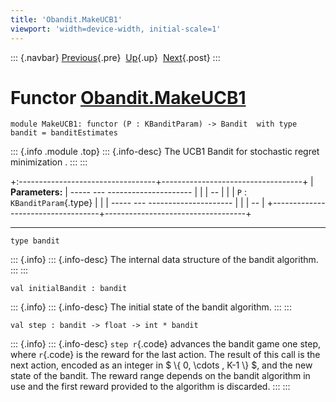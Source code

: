 ```yaml
---
title: 'Obandit.MakeUCB1'
viewport: 'width=device-width, initial-scale=1'
---
```


::: {.navbar}
[Previous](Obandit.MakeAlphaUCB.html "Obandit.MakeAlphaUCB"){.pre}
 [Up](Obandit.html "Obandit"){.up}
 [Next](Obandit.MakeParametrizableEpsilonGreedy.html "Obandit.MakeParametrizableEpsilonGreedy"){.post}
:::

Functor [Obandit.MakeUCB1](type_Obandit.MakeUCB1.html)
======================================================

    module MakeUCB1: functor (P : KBanditParam) -> Bandit  with type bandit = banditEstimates

::: {.info .module .top}
::: {.info-desc}
The UCB1 Bandit for stochastic regret minimization .
:::
:::

+:----------------------------------+-----------------------------------+
| **Parameters:**                   |   ----- --- --------------------- |
|                                   | --                                |
|                                   |    `P`   :  `KBanditParam`{.type} |
|                                   |   ----- --- --------------------- |
|                                   | --                                |
+-----------------------------------+-----------------------------------+

------------------------------------------------------------------------

    type bandit 

::: {.info}
::: {.info-desc}
The internal data structure of the bandit algorithm.
:::
:::

    val initialBandit : bandit

::: {.info}
::: {.info-desc}
The initial state of the bandit algorithm.
:::
:::

    val step : bandit -> float -> int * bandit

::: {.info}
::: {.info-desc}
`step r`{.code} advances the bandit game one step, where `r`{.code} is
the reward for the last action. The result of this call is the next
action, encoded as an integer in \$ \\{ 0, \\cdots , K-1 \\} \$, and the
new state of the bandit. The reward range depends on the bandit
algorithm in use and the first reward provided to the algorithm is
discarded.
:::
:::
